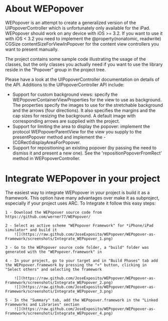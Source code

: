 About WEPopover
===============

WEPopover is an attempt to create a generalized version of the UIPopoverController which is unfortunately only available for the iPad. WEPopover should work on any device with iOS >= 3.2. If you want to use it with iOS < 3.2 you need to implement the @property(nonatomic, readwrite) CGSize contentSizeForViewInPopover for the content view controllers you want to present manually.

The project contains some sample code illustrating the usage of the classes, but the only classes you actually need if you want to use the library reside in the "Popover" group in the project tree.

Please have a look at the UIPopoverController documentation on details of the API.
Additions to the UIPopoverController API include:

- Support for custom background views: specify the WEPopoverContainerViewProperties for the view to use as background. The properties specify the images to use for the stretchable background and the arrows (four directions). It also specifies the margins and the cap sizes for resizing the background. A default image with corresponding arrows are supplied with the project.
- Support for limiting the area to display the popover: implement the protocol WEPopoverParentView for the view you supply to the presentPopover method and implement the - (CGRect)displayAreaForPopover.
- Support for repositioning an existing popover (by passing the need to dismiss it and present a new one). See the 'repositionPopoverFromRect' method in WEPopoverController.


Integrate WEPopover in your project
===================================

The easiest way to integrate WEPopover in your project is build it as a framework. This option have many advantages over make it as subproject, especially if your project uses ARC. To Integrate it follow this easy steps:

	1 - Download the WEPopover source code from https://github.com/werner77/WEPopover/

	2 - Select as active scheme "WEPopover Framework" for *iPhone/iPad simulator* and build it
	    ![](https://raw.github.com/JoseExposito/WEPopover/WEPopover-as-Framework/screenshots/Integrate_WEPopover_1.png)

	3 - Go to the WEPopover source code folder, a "build" folder was generated with the "WEPopover.framework" in

	4 - In your project, go to your target and in "Build Phases" tab add the WEPopover.framework by pressing the "+" button, clicking in "Select others" and selecting the framework

	    ![](https://raw.github.com/JoseExposito/WEPopover/WEPopover-as-Framework/screenshots/Integrate_WEPopover_2.png)
	    ![](https://raw.github.com/JoseExposito/WEPopover/WEPopover-as-Framework/screenshots/Integrate_WEPopover_3.png)

	5 - In the "Summary" tab, add the WEPopover.framework in the "Linked Frameworks and Libraries" section
	    ![](https://raw.github.com/JoseExposito/WEPopover/WEPopover-as-Framework/screenshots/Integrate_WEPopover_4.png)
